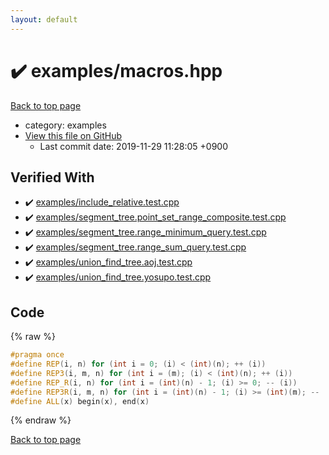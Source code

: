 ```yaml
---
layout: default
---
```


<!-- mathjax config similar to math.stackexchange -->
<script type="text/javascript" async
  src="https://cdnjs.cloudflare.com/ajax/libs/mathjax/2.7.5/MathJax.js?config=TeX-MML-AM_CHTML">
</script>
<script type="text/x-mathjax-config">
  MathJax.Hub.Config({
    TeX: { equationNumbers: { autoNumber: "AMS" }},
    tex2jax: {
      inlineMath: [ ['$','$'] ],
      processEscapes: true
    },
    "HTML-CSS": { matchFontHeight: false },
    displayAlign: "left",
    displayIndent: "2em"
  });
</script>

<script type="text/javascript" src="https://cdnjs.cloudflare.com/ajax/libs/jquery/3.4.1/jquery.min.js"></script>
<script src="https://cdn.jsdelivr.net/npm/jquery-balloon-js@1.1.2/jquery.balloon.min.js" integrity="sha256-ZEYs9VrgAeNuPvs15E39OsyOJaIkXEEt10fzxJ20+2I=" crossorigin="anonymous"></script>
<script type="text/javascript" src="../../assets/js/copy-button.js"></script>
<link rel="stylesheet" href="../../assets/css/copy-button.css" />


# :heavy_check_mark: examples/macros.hpp
<a href="../../index.html">Back to top page</a>

* category: examples
* <a href="{{ site.github.repository_url }}/blob/master/examples/macros.hpp">View this file on GitHub</a>
    - Last commit date: 2019-11-29 11:28:05 +0900




## Verified With
* :heavy_check_mark: <a href="../../verify/examples/include_relative.test.cpp.html">examples/include_relative.test.cpp</a>
* :heavy_check_mark: <a href="../../verify/examples/segment_tree.point_set_range_composite.test.cpp.html">examples/segment_tree.point_set_range_composite.test.cpp</a>
* :heavy_check_mark: <a href="../../verify/examples/segment_tree.range_minimum_query.test.cpp.html">examples/segment_tree.range_minimum_query.test.cpp</a>
* :heavy_check_mark: <a href="../../verify/examples/segment_tree.range_sum_query.test.cpp.html">examples/segment_tree.range_sum_query.test.cpp</a>
* :heavy_check_mark: <a href="../../verify/examples/union_find_tree.aoj.test.cpp.html">examples/union_find_tree.aoj.test.cpp</a>
* :heavy_check_mark: <a href="../../verify/examples/union_find_tree.yosupo.test.cpp.html">examples/union_find_tree.yosupo.test.cpp</a>


## Code
{% raw %}
```cpp
#pragma once
#define REP(i, n) for (int i = 0; (i) < (int)(n); ++ (i))
#define REP3(i, m, n) for (int i = (m); (i) < (int)(n); ++ (i))
#define REP_R(i, n) for (int i = (int)(n) - 1; (i) >= 0; -- (i))
#define REP3R(i, m, n) for (int i = (int)(n) - 1; (i) >= (int)(m); -- (i))
#define ALL(x) begin(x), end(x)

```
{% endraw %}

<a href="../../index.html">Back to top page</a>

